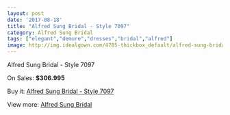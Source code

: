 ```yaml
---
layout: post
date: '2017-08-18'
title: "Alfred Sung Bridal - Style 7097"
category: Alfred Sung Bridal
tags: ["elegant","demure","dresses","bridal","alfred"]
image: http://img.idealgown.com/4785-thickbox_default/alfred-sung-bridal-style-7097.jpg
---
```

Alfred Sung Bridal - Style 7097

On Sales: **$306.995**
<a href="https://www.idealgown.com/en/alfred-sung-bridal/2156-alfred-sung-bridal-style-7097.html"><amp-img layout="responsive" width="600" height="600" src="//img.idealgown.com/4785-thickbox_default/alfred-sung-bridal-style-7097.jpg" alt="Alfred Sung Bridal - Style 7097 0" /></a>
<a href="https://www.idealgown.com/en/alfred-sung-bridal/2156-alfred-sung-bridal-style-7097.html"><amp-img layout="responsive" width="600" height="600" src="//img.idealgown.com/4786-thickbox_default/alfred-sung-bridal-style-7097.jpg" alt="Alfred Sung Bridal - Style 7097 1" /></a>

Buy it: [Alfred Sung Bridal - Style 7097](https://www.idealgown.com/en/alfred-sung-bridal/2156-alfred-sung-bridal-style-7097.html "Alfred Sung Bridal - Style 7097")

View more: [Alfred Sung Bridal](https://www.idealgown.com/en/30-alfred-sung-bridal "Alfred Sung Bridal")